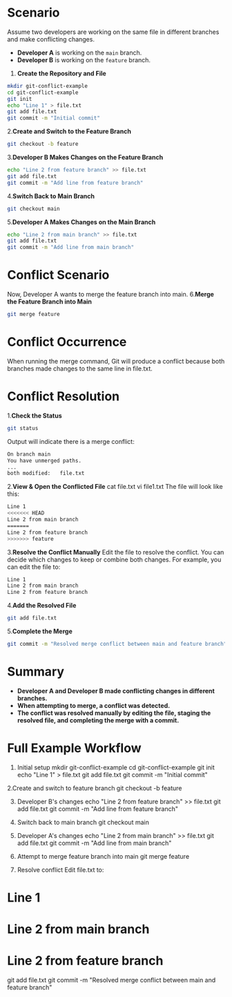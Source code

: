 # Scenario

Assume two developers are working on the same file in different branches and make conflicting changes.

- **Developer A** is working on the `main` branch.
- **Developer B** is working on the `feature` branch.

1. **Create the Repository and File**
```sh
mkdir git-conflict-example
cd git-conflict-example
git init
echo "Line 1" > file.txt
git add file.txt
git commit -m "Initial commit"
```

2.**Create and Switch to the Feature Branch**
```sh
git checkout -b feature
```

3.**Developer B Makes Changes on the Feature Branch**
```sh
echo "Line 2 from feature branch" >> file.txt
git add file.txt
git commit -m "Add line from feature branch"
```

4.**Switch Back to Main Branch**
```sh
git checkout main
```

5.**Developer A Makes Changes on the Main Branch**
```sh
echo "Line 2 from main branch" >> file.txt
git add file.txt
git commit -m "Add line from main branch"
```
# Conflict Scenario
Now, Developer A wants to merge the feature branch into main.
6.**Merge the Feature Branch into Main**
```sh
git merge feature
```

# Conflict Occurrence
When running the merge command, Git will produce a conflict because both branches made changes to the same line in file.txt.

# Conflict Resolution

1.**Check the Status**
```sh
git status
```
Output will indicate there is a merge conflict:
```sh
On branch main
You have unmerged paths.
...
both modified:   file.txt
```

2.**View & Open the Conflicted File**
cat file.txt
vi file1.txt
The file will look like this:

```sh
Line 1
<<<<<<< HEAD
Line 2 from main branch
=======
Line 2 from feature branch
>>>>>>> feature
```

3.**Resolve the Conflict Manually**
Edit the file to resolve the conflict. You can decide which changes to keep or combine both changes. For example, you can edit the file to:
```sh
Line 1
Line 2 from main branch
Line 2 from feature branch
```

4.**Add the Resolved File**
```sh
git add file.txt
```

5.**Complete the Merge**
```sh
git commit -m "Resolved merge conflict between main and feature branch"
```


# Summary
- **Developer A and Developer B made conflicting changes in different branches.**
- **When attempting to merge, a conflict was detected.**
- **The conflict was resolved manually by editing the file, staging the resolved file, and completing the merge with a commit.**

# Full Example Workflow
1. Initial setup
mkdir git-conflict-example
cd git-conflict-example
git init
echo "Line 1" > file.txt
git add file.txt
git commit -m "Initial commit"

2.Create and switch to feature branch
git checkout -b feature

3. Developer B's changes
echo "Line 2 from feature branch" >> file.txt
git add file.txt
git commit -m "Add line from feature branch"

4. Switch back to main branch
git checkout main

5. Developer A's changes
echo "Line 2 from main branch" >> file.txt
git add file.txt
git commit -m "Add line from main branch"

6. Attempt to merge feature branch into main
git merge feature

7. Resolve conflict
 Edit file.txt to:
# Line 1
# Line 2 from main branch
# Line 2 from feature branch
git add file.txt
git commit -m "Resolved merge conflict between main and feature branch"